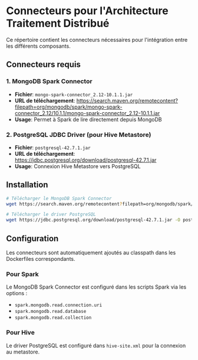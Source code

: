 # Connecteurs pour l'Architecture Traitement Distribué

Ce répertoire contient les connecteurs nécessaires pour l'intégration entre les différents composants.

## Connecteurs requis

### 1. MongoDB Spark Connector
- **Fichier**: `mongo-spark-connector_2.12-10.1.1.jar`
- **URL de téléchargement**: https://search.maven.org/remotecontent?filepath=org/mongodb/spark/mongo-spark-connector_2.12/10.1.1/mongo-spark-connector_2.12-10.1.1.jar
- **Usage**: Permet à Spark de lire directement depuis MongoDB

### 2. PostgreSQL JDBC Driver (pour Hive Metastore)
- **Fichier**: `postgresql-42.7.1.jar`
- **URL de téléchargement**: https://jdbc.postgresql.org/download/postgresql-42.7.1.jar
- **Usage**: Connexion Hive Metastore vers PostgreSQL

## Installation

```bash
# Télécharger le MongoDB Spark Connector
wget https://search.maven.org/remotecontent?filepath=org/mongodb/spark/mongo-spark-connector_2.12/10.1.1/mongo-spark-connector_2.12-10.1.1.jar -O mongo-spark-connector_2.12-10.1.1.jar

# Télécharger le driver PostgreSQL
wget https://jdbc.postgresql.org/download/postgresql-42.7.1.jar -O postgresql-42.7.1.jar
```

## Configuration

Les connecteurs sont automatiquement ajoutés au classpath dans les Dockerfiles correspondants.

### Pour Spark
Le MongoDB Spark Connector est configuré dans les scripts Spark via les options :
- `spark.mongodb.read.connection.uri`
- `spark.mongodb.read.database`
- `spark.mongodb.read.collection`

### Pour Hive
Le driver PostgreSQL est configuré dans `hive-site.xml` pour la connexion au metastore.
